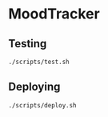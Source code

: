 # MoodTracker

## Testing

```sh
./scripts/test.sh
```

## Deploying

```sh
./scripts/deploy.sh
```
